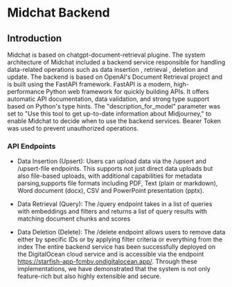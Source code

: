 # Midchat Backend


## Introduction
Midchat  is based on chatgpt-document-retrieval plugine. The system architecture of Midchat included a backend service responsible for handling data-related operations such as data insertion , retrieval , deletion and update. The backend is  based on OpenAI's Document Retrieval project and is built using the FastAPI framework. FastAPI is a modern, high-performance Python web framework for quickly building APIs. It offers automatic API documentation, data validation, and strong type support based on Python's type hints.  The "description_for_model" parameter was set to "Use this tool to get up-to-date information about Midjourney," to enable Midchat to decide when to use the backend services. Bearer Token was used to prevent unauthorized operations. 


### API Endpoints


- Data Insertion (Upsert): Users can upload data via the /upsert and /upsert-file endpoints. This supports not just direct data uploads but also file-based uploads, with additional capabilities for metadata parsing,supports file formats including PDF, Text (plain or markdown), Word document (docx), CSV and PowerPoint presentation (pptx).

- Data Retrieval (Query): The /query endpoint takes in a list of queries with embeddings and filters and returns a list of query results with matching document chunks and scores

- Data Deletion (Delete): The /delete endpoint allows users to remove data either by specific IDs or by applying filter criteria or everything from the index
The entire backend service has been successfully deployed on the DigitalOcean cloud service and is accessible via the endpoint https://starfish-app-fcmbv.ondigitalocean.app/. Through these implementations, we have demonstrated that the system is not only feature-rich but also highly extensible and secure.
